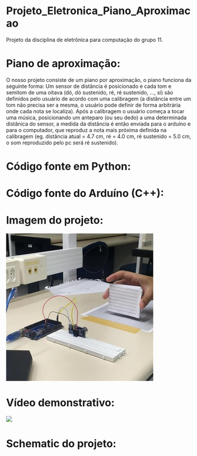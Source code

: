 # Projeto_Eletronica_Piano_Aproximacao

Projeto da disciplina de eletrônica para computação do grupo 11.

# Piano de aproximação:

O nosso projeto consiste de um piano por aproximação, o piano funciona da seguinte forma:
Um sensor de distância é posicionado e cada tom e semitom de uma oitava (dó, dó sustenido, ré, ré sustenido, ..., si)
são definidos pelo usuário de acordo com uma calibragem (a distância entre um tom não precisa ser a mesma, o usuário
pode definir de forma arbitrária onde cada nota se localiza). Após a calibragem o usuário começa a tocar uma música,
posicionando um anteparo (ou seu dedo) a uma determinada distânica do sensor, a medida da distância é então enviada para 
o arduíno e para o computador, que reproduz a nota mais próxima definida na calibragem 
(eg. distância atual = 4.7 cm, ré = 4.0 cm, ré sustenido = 5.0 cm, o som reproduzido pelo pc será ré sustenido).


# Código fonte em Python:

# Código fonte do Arduíno (C++):

# Imagem do projeto:

<img src="https://github.com/teosalves/Projeto_Eletronica_Piano_Aproximacao/blob/main/proj.jpg" width="400" height="400" />

# Vídeo demonstrativo:
<img src="https://github.com/teosalves/Projeto_Eletronica_Piano_Aproximacao/blob/main/Video-Eletronica-720p.m4v" />

# Schematic do projeto:
